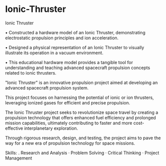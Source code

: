 # Ionic-Thruster
Ionic Thruster

•	Constructed a hardware model of an Ionic Thruster, demonstrating electrostatic propulsion principles and ion acceleration.

•	Designed a physical representation of an Ionic Thruster to visually illustrate its operation in a vacuum environment.

•	This educational hardware model provides a tangible tool for understanding and teaching advanced spacecraft propulsion concepts related to ionic thrusters.

"Ionic Thruster" is an innovative propulsion project aimed at developing an advanced spacecraft propulsion system.

This project focuses on harnessing the potential of ionic or ion thrusters, leveraging ionized gases for efficient and precise propulsion.

The Ionic Thruster project seeks to revolutionize space travel by creating a propulsion technology that offers enhanced fuel efficiency and prolonged mission capabilities, ultimately contributing to faster and more cost-effective interplanetary exploration. 

Through rigorous research, design, and testing, the project aims to pave the way for a new era of propulsion technology for space missions.


Skills:
. Research and Analysis 
· Problem Solving 
· Critical Thinking 
· Project Management
